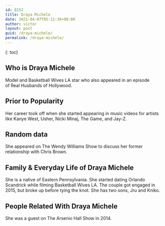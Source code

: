 ```yaml
---
id: 8152
title: Draya Michele
date: 2021-04-07T05:12:38+00:00
author: victor
layout: post
guid: /draya-michele/
permalink: /draya-michele/
---
```



{: toc}


## Who is Draya Michele



Model and Basketball Wives LA star who also appeared in an episode of Real Husbands of Hollywood. 

                
                
                
## Prior to Popularity



Her career took off when she started appearing in music videos for artists like Kanye West, Usher, Nicki Minaj, The Game, and Jay-Z.

                
                
                
## Random data



She appeared on The Wendy Williams Show to discuss her former relationship with Chris Brown.

                
                
                
## Family & Everyday Life of Draya Michele



She is a native of Eastern Pennsylvania. She started dating Orlando Scandrick while filming Basketball Wives LA. The couple got engaged in 2015, but broke up before tying the knot. She has two sons, Jru and Kniko. 

                
                
                
## People Related With Draya Michele



She was a guest on The Arsenio Hall Show in 2014. 

                
              
            
          
          
          